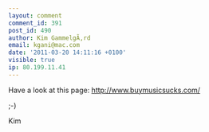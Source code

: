 ```yaml
---
layout: comment
comment_id: 391
post_id: 490
author: Kim GammelgÃ‚rd
email: kgani@mac.com
date: '2011-03-20 14:11:16 +0100'
visible: true
ip: 80.199.11.41
---
```

Have a look at this page: <a href="http://www.buymusicsucks.com/" rel="nofollow">http://www.buymusicsucks.com/</a>



;-) 



Kim
